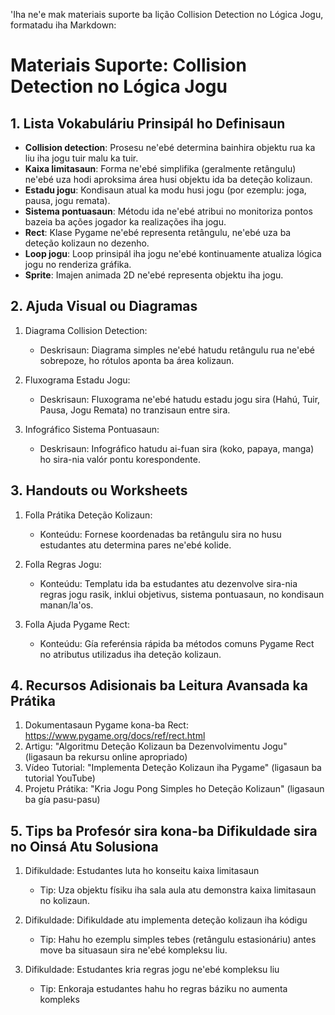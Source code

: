'Iha ne'e mak materiais suporte ba lição Collision Detection no Lógica Jogu, formatadu iha Markdown:

# Materiais Suporte: Collision Detection no Lógica Jogu

## 1. Lista Vokabuláriu Prinsipál ho Definisaun

- **Collision detection**: Prosesu ne'ebé determina bainhira objektu rua ka liu iha jogu tuir malu ka tuir.
- **Kaixa limitasaun**: Forma ne'ebé simplifika (geralmente retângulu) ne'ebé uza hodi aproksima área husi objektu ida ba deteção kolizaun.
- **Estadu jogu**: Kondisaun atual ka modu husi jogu (por ezemplu: joga, pausa, jogu remata).
- **Sistema pontuasaun**: Métodu ida ne'ebé atribui no monitoriza pontos bazeia ba ações jogador ka realizações iha jogu.
- **Rect**: Klase Pygame ne'ebé representa retângulu, ne'ebé uza ba deteção kolizaun no dezenho.
- **Loop jogu**: Loop prinsipál iha jogu ne'ebé kontinuamente atualiza lógica jogu no renderiza gráfika.
- **Sprite**: Imajen animada 2D ne'ebé representa objektu iha jogu.

## 2. Ajuda Visual ou Diagramas

1. Diagrama Collision Detection:
   - Deskrisaun: Diagrama simples ne'ebé hatudu retângulu rua ne'ebé sobrepoze, ho rótulos aponta ba área kolizaun.

2. Fluxograma Estadu Jogu:
   - Deskrisaun: Fluxograma ne'ebé hatudu estadu jogu sira (Hahú, Tuir, Pausa, Jogu Remata) no tranzisaun entre sira.

3. Infográfico Sistema Pontuasaun:
   - Deskrisaun: Infográfico hatudu ai-fuan sira (koko, papaya, manga) ho sira-nia valór pontu korespondente.

## 3. Handouts ou Worksheets

1. Folla Prátika Deteção Kolizaun:
   - Konteúdu: Fornese koordenadas ba retângulu sira no husu estudantes atu determina pares ne'ebé kolide.

2. Folla Regras Jogu:
   - Konteúdu: Templatu ida ba estudantes atu dezenvolve sira-nia regras jogu rasik, inklui objetivus, sistema pontuasaun, no kondisaun manan/la'os.

3. Folla Ajuda Pygame Rect:
   - Konteúdu: Gía referénsia rápida ba métodos comuns Pygame Rect no atributus utilizadus iha deteção kolizaun.

## 4. Recursos Adisionais ba Leitura Avansada ka Prátika

1. Dokumentasaun Pygame kona-ba Rect: https://www.pygame.org/docs/ref/rect.html
2. Artigu: "Algoritmu Deteção Kolizaun ba Dezenvolvimentu Jogu" (ligasaun ba rekursu online apropriado)
3. Vídeo Tutorial: "Implementa Deteção Kolizaun iha Pygame" (ligasaun ba tutorial YouTube)
4. Projetu Prátika: "Kria Jogu Pong Simples ho Deteção Kolizaun" (ligasaun ba gía pasu-pasu)

## 5. Tips ba Profesór sira kona-ba Difikuldade sira no Oinsá Atu Solusiona

1. Difikuldade: Estudantes luta ho konseitu kaixa limitasaun
   - Tip: Uza objektu físiku iha sala aula atu demonstra kaixa limitasaun no kolizaun.

2. Difikuldade: Difikuldade atu implementa deteção kolizaun iha kódigu
   - Tip: Hahu ho ezemplu simples tebes (retângulu estasionáriu) antes move ba situasaun sira ne'ebé kompleksu liu.

3. Difikuldade: Estudantes kria regras jogu ne'ebé kompleksu liu
   - Tip: Enkoraja estudantes hahu ho regras báziku no aumenta kompleks